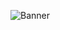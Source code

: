 ![Banner](https://cdn.discordapp.com/attachments/744666064230678715/1087098428787540089/Logo-15.png)